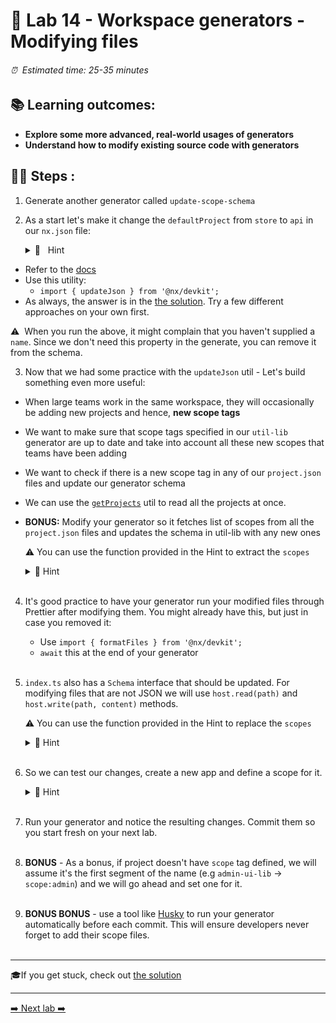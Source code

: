 # 🧵 Lab 14 - Workspace generators - Modifying files

###### ⏰ &nbsp;Estimated time: 25-35 minutes

## 📚 Learning outcomes:

- **Explore some more advanced, real-world usages of generators**
- **Understand how to modify existing source code with generators**
  <br />

## 🏋️‍♀️ Steps :

1. Generate another generator called `update-scope-schema`
   <br />

2. As a start let's make it change the `defaultProject` from `store` to `api` in our `nx.json` file:

   <details>
   <summary>🐳 &nbsp;&nbsp;Hint</summary>

- Refer to the [docs](https://nx.dev/latest/angular/nx-devkit/index#updatejson)
- Use this utility:
  - `import { updateJson } from '@nx/devkit';`
- As always, the answer is in the [the solution](SOLUTION.md). Try a few different approaches on your own first.
</details>

⚠️&nbsp;&nbsp;When you run the above, it might complain that you haven't supplied a `name`. Since
we don't need this property in the generate, you can remove it from the schema.
<br />

3. Now that we had some practice with the `updateJson` util - Let's build something even more useful:

- When large teams work in the same workspace, they will occasionally be adding new projects and hence, **new scope tags**
- We want to make sure that scope tags specified in our `util-lib` generator are up to date and take into account all these new scopes that teams have been adding
- We want to check if there is a new scope tag in any of our `project.json` files and update our generator schema
- We can use the [`getProjects`](https://nx.dev/l/a/nx-devkit/index#getprojects) util to read all the projects at once.
- **BONUS:** Modify your generator so it fetches list of scopes from all the `project.json` files and updates the schema in util-lib with any new ones

  ⚠️ You can use the function provided in the Hint to extract the `scopes`

   <details>
   <summary>🐳 Hint</summary>

  ```typescript
  function getScopes(projectMap: Map<string, ProjectConfiguration>) {
    const projects: any[] = Object.values(projectMap);
    const allScopes: string[] = projects
      .map((project) =>
        project.tags
          // take only those that point to scope
          .filter((tag: string) => tag.startsWith('scope:'))
      )
      // flatten the array
      .reduce((acc, tags) => [...acc, ...tags], [])
      // remove prefix `scope:`
      .map((scope: string) => scope.slice(6));
    // remove duplicates
    return Array.from(new Set(allScopes));
  }
  ```

   </details>

   <br />

4. It's good practice to have your generator run your modified files through Prettier after modifying them. You might already have this, but just in case you removed it:

   - Use `import { formatFiles } from '@nx/devkit';`
   - `await` this at the end of your generator
     <br /> <br />

5. `index.ts` also has a `Schema` interface that should be updated. For modifying files that are not JSON we will use `host.read(path)` and `host.write(path, content)` methods.

   ⚠️ You can use the function provided in the Hint to replace the `scopes`

   <details>
   <summary>🐳 Hint</summary>

   ```typescript
   function replaceScopes(content: string, scopes: string[]): string {
     const joinScopes = scopes.map((s) => `'${s}'`).join(' | ');
     const PATTERN = /interface Schema \{\n.*\n.*\n\}/gm;
     return content.replace(
       PATTERN,
       `interface Schema {
     name: string;
     directory: ${joinScopes};
   }`
     );
   }
   ```

   </details>
   <br />

6. So we can test our changes, create a new app and define a scope for it.

     <details>
   <summary>🐳 Hint</summary>

   ```shell
   nx generate app vide-games --tags=scope:vide-games
   ```

   </details>
   <br />

7. Run your generator and notice the resulting changes. Commit them so you start fresh on your next lab.
   <br /> <br />

8. **BONUS** - As a bonus, if project doesn't have `scope` tag defined, we will assume it's the first segment of the name (e.g `admin-ui-lib` -> `scope:admin`) and we will go ahead and set one for it.
   <br /> <br />

9. **BONUS BONUS** - use a tool like [Husky](https://typicode.github.io/husky/#/) to run your
   generator automatically before each commit. This will ensure developers never forget to add
   their scope files.
   <br /> <br />

---

🎓If you get stuck, check out [the solution](SOLUTION.md)

---

[➡️ Next lab ➡️](../lab15/LAB.md)
